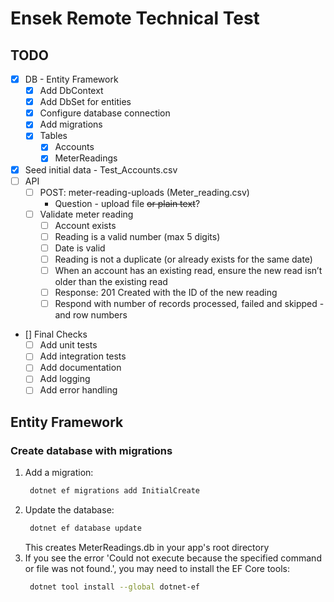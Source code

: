 # Ensek Remote Technical Test

## TODO 
- [x] DB - Entity Framework 
  - [x] Add DbContext
  - [x] Add DbSet for entities
  - [x] Configure database connection
  - [x] Add migrations
  - [x] Tables
    - [x] Accounts
    - [x] MeterReadings
- [x] Seed initial data - Test_Accounts.csv
- [ ] API 
  - [ ] POST: meter-reading-uploads (Meter_reading.csv)
    - Question - upload file ~~or plain text~~?
  - [ ] Validate meter reading
    - [ ] Account exists
    - [ ] Reading is a valid number (max 5 digits)
    - [ ] Date is valid
    - [ ] Reading is not a duplicate (or already exists for the same date)
    - [ ] When an account has an existing read, ensure the new read isn’t older than the existing read
    - [ ] Response: 201 Created with the ID of the new reading
    - [ ] Respond with number of records processed, failed and skipped - and row numbers

- [] Final Checks
  - [ ] Add unit tests
  - [ ] Add integration tests
  - [ ] Add documentation
  - [ ] Add logging
  - [ ] Add error handling

## Entity Framework
### Create database with migrations
1. Add a migration:
   ```bash
    dotnet ef migrations add InitialCreate
   ```
2. Update the database:
   ```bash
    dotnet ef database update
   ```
   This creates MeterReadings.db in your app's root directory
3. If you see the error 'Could not execute because the specified command or file was not found.', 
you may need to install the EF Core tools:
   ```bash
    dotnet tool install --global dotnet-ef
   ```